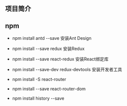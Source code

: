## 项目简介
## npm
- npm install antd --save               安装Ant Design

- npm install --save redux              安装Redux
- npm install --save react-redux        安装React绑定库
- npm install --save-dev redux-devtools   安装开发者工具

- npm install -S react-router
- npm install --save react-router-dom   
- npm install history --save